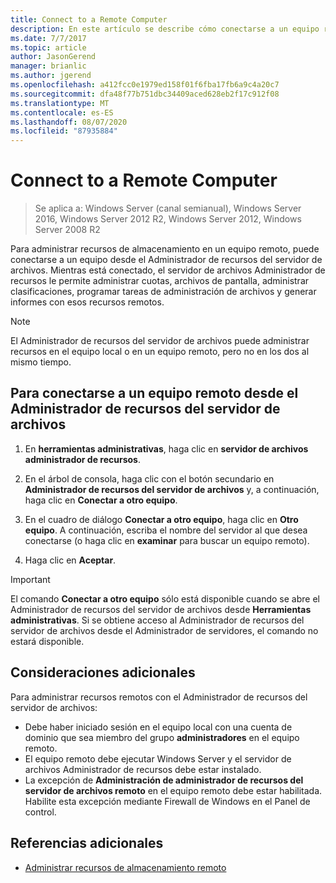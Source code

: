 ```yaml
---
title: Connect to a Remote Computer
description: En este artículo se describe cómo conectarse a un equipo remoto para administrar recursos de almacenamiento desde el servidor de archivos Administrador de recursos
ms.date: 7/7/2017
ms.topic: article
author: JasonGerend
manager: brianlic
ms.author: jgerend
ms.openlocfilehash: a412fcc0e1979ed158f01f6fba17fb6a9c4a20c7
ms.sourcegitcommit: dfa48f77b751dbc34409aced628eb2f17c912f08
ms.translationtype: MT
ms.contentlocale: es-ES
ms.lasthandoff: 08/07/2020
ms.locfileid: "87935884"
---
```

# <a name="connect-to-a-remote-computer"></a>Connect to a Remote Computer

> Se aplica a: Windows Server (canal semianual), Windows Server 2016, Windows Server 2012 R2, Windows Server 2012, Windows Server 2008 R2

Para administrar recursos de almacenamiento en un equipo remoto, puede conectarse a un equipo desde el Administrador de recursos del servidor de archivos. Mientras está conectado, el servidor de archivos Administrador de recursos le permite administrar cuotas, archivos de pantalla, administrar clasificaciones, programar tareas de administración de archivos y generar informes con esos recursos remotos.

> [!Note]
> El Administrador de recursos del servidor de archivos puede administrar recursos en el equipo local o en un equipo remoto, pero no en los dos al mismo tiempo.

## <a name="to-connect-to-a-remote-computer-from-file-server-resource-manager"></a>Para conectarse a un equipo remoto desde el Administrador de recursos del servidor de archivos

1.  En **herramientas administrativas**, haga clic en **servidor de archivos administrador de recursos**.

2.  En el árbol de consola, haga clic con el botón secundario en **Administrador de recursos del servidor de archivos** y, a continuación, haga clic en **Conectar a otro equipo**.

3.  En el cuadro de diálogo **Conectar a otro equipo**, haga clic en **Otro equipo**. A continuación, escriba el nombre del servidor al que desea conectarse (o haga clic en **examinar** para buscar un equipo remoto).

4.  Haga clic en **Aceptar**.

> [!Important]
> El comando **Conectar a otro equipo** sólo está disponible cuando se abre el Administrador de recursos del servidor de archivos desde **Herramientas administrativas**. Si se obtiene acceso al Administrador de recursos del servidor de archivos desde el Administrador de servidores, el comando no estará disponible.

## <a name="additional-considerations"></a>Consideraciones adicionales

Para administrar recursos remotos con el Administrador de recursos del servidor de archivos:

-   Debe haber iniciado sesión en el equipo local con una cuenta de dominio que sea miembro del grupo **administradores** en el equipo remoto.
-   El equipo remoto debe ejecutar Windows Server y el servidor de archivos Administrador de recursos debe estar instalado.
-   La excepción de **Administración de administrador de recursos del servidor de archivos remoto** en el equipo remoto debe estar habilitada. Habilite esta excepción mediante Firewall de Windows en el Panel de control.

## <a name="additional-references"></a>Referencias adicionales

-   [Administrar recursos de almacenamiento remoto](managing-remote-storage-resources.md)